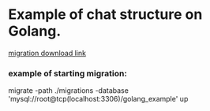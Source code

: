 # Example of chat structure on Golang.

[migration download link](https://github.com/golang-migrate/migrate/tree/master/cmd/migrate)

### example of starting migration: 

migrate -path ./migrations -database 'mysql://root@tcp(localhost:3306)/golang_example' up

